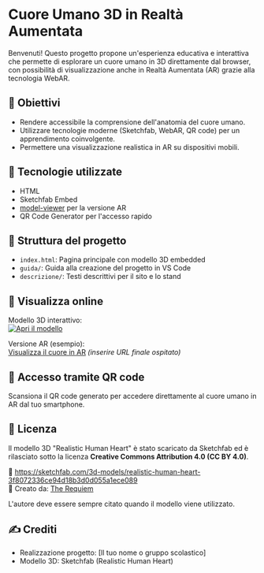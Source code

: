 # Cuore Umano 3D in Realtà Aumentata

Benvenuti! Questo progetto propone un'esperienza educativa e interattiva che permette di esplorare un cuore umano in 3D direttamente dal browser, con possibilità di visualizzazione anche in Realtà Aumentata (AR) grazie alla tecnologia WebAR.

## 🔬 Obiettivi
- Rendere accessibile la comprensione dell'anatomia del cuore umano.
- Utilizzare tecnologie moderne (Sketchfab, WebAR, QR code) per un apprendimento coinvolgente.
- Permettere una visualizzazione realistica in AR su dispositivi mobili.

## 🧱 Tecnologie utilizzate
- HTML
- Sketchfab Embed
- [model-viewer](https://modelviewer.dev/) per la versione AR
- QR Code Generator per l'accesso rapido

## 📂 Struttura del progetto
- `index.html`: Pagina principale con modello 3D embedded
- `guida/`: Guida alla creazione del progetto in VS Code
- `descrizione/`: Testi descrittivi per il sito e lo stand

## 🔗 Visualizza online
Modello 3D interattivo:  
[![Apri il modello](https://img.shields.io/badge/Vedi%20il%20modello%20Sketchfab-Realistic%20Human%20Heart-blue)](https://sketchfab.com/3d-models/realistic-human-heart-3f8072336ce94d18b3d0d055a1ece089)

Versione AR (esempio):  
[Visualizza il cuore in AR](https://example.com/cuore-ar) *(inserire URL finale ospitato)*

## 📱 Accesso tramite QR code
Scansiona il QR code generato per accedere direttamente al cuore umano in AR dal tuo smartphone.

## 📜 Licenza

Il modello 3D "Realistic Human Heart" è stato scaricato da Sketchfab ed è rilasciato sotto la licenza **Creative Commons Attribution 4.0 (CC BY 4.0)**.

🔗 https://sketchfab.com/3d-models/realistic-human-heart-3f8072336ce94d18b3d0d055a1ece089  
📌 Creato da: [The Requiem](https://sketchfab.com/therequiem)

L'autore deve essere sempre citato quando il modello viene utilizzato.

## ✍️ Crediti
- Realizzazione progetto: [Il tuo nome o gruppo scolastico]
- Modello 3D: Sketchfab (Realistic Human Heart)

